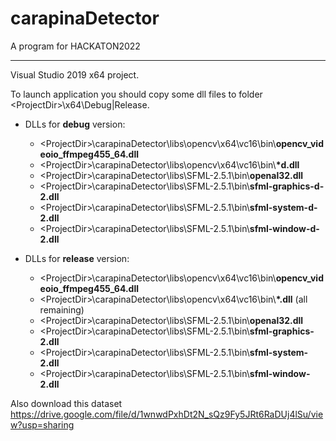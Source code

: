 # carapinaDetector
A program for HACKATON2022
___

Visual Studio 2019 x64 project.

To launch application you should copy some dll files to folder \<ProjectDir\>\x64\Debug|Release.
  
- DLLs for <b>debug</b> version:
  - \<ProjectDir\>\carapinaDetector\libs\opencv\x64\vc16\bin\\<b>opencv_videoio_ffmpeg455_64.dll</b>
  - \<ProjectDir\>\carapinaDetector\libs\opencv\x64\vc16\bin\\<b>\*d.dll</b>
  - \<ProjectDir\>\carapinaDetector\libs\SFML-2.5.1\bin\\<b>openal32.dll</b>
  - \<ProjectDir\>\carapinaDetector\libs\SFML-2.5.1\bin\\<b>sfml-graphics-d-2.dll</b>
  - \<ProjectDir\>\carapinaDetector\libs\SFML-2.5.1\bin\\<b>sfml-system-d-2.dll</b>
  - \<ProjectDir\>\carapinaDetector\libs\SFML-2.5.1\bin\\<b>sfml-window-d-2.dll</b>

- DLLs for <b>release</b> version:
  - \<ProjectDir\>\carapinaDetector\libs\opencv\x64\vc16\bin\\<b>opencv_videoio_ffmpeg455_64.dll</b>
  - \<ProjectDir\>\carapinaDetector\libs\opencv\x64\vc16\bin\\<b>\*.dll</b> (all remaining)
  - \<ProjectDir\>\carapinaDetector\libs\SFML-2.5.1\bin\\<b>openal32.dll</b>
  - \<ProjectDir\>\carapinaDetector\libs\SFML-2.5.1\bin\\<b>sfml-graphics-2.dll</b>
  - \<ProjectDir\>\carapinaDetector\libs\SFML-2.5.1\bin\\<b>sfml-system-2.dll</b>
  - \<ProjectDir\>\carapinaDetector\libs\SFML-2.5.1\bin\\<b>sfml-window-2.dll</b>

Also download this dataset https://drive.google.com/file/d/1wnwdPxhDt2N_sQz9Fy5JRt6RaDUj4lSu/view?usp=sharing
